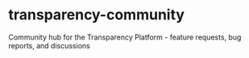 # transparency-community
Community hub for the Transparency Platform - feature requests, bug reports, and discussions
